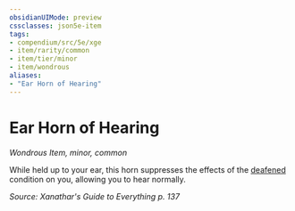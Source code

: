 ```yaml
---
obsidianUIMode: preview
cssclasses: json5e-item
tags:
- compendium/src/5e/xge
- item/rarity/common
- item/tier/minor
- item/wondrous
aliases: 
- "Ear Horn of Hearing"
---
```

# Ear Horn of Hearing
*Wondrous Item, minor, common*  


While held up to your ear, this horn suppresses the effects of the [deafened](rules/conditions.md#deafened) condition on you, allowing you to hear normally.

*Source: Xanathar's Guide to Everything p. 137*